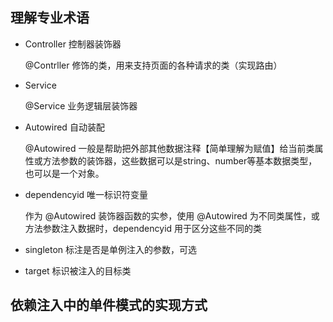 ## 理解专业术语

- Controller 控制器装饰器

  @Contrller 修饰的类，用来支持页面的各种请求的类（实现路由）

- Service 
  
  @Service 业务逻辑层装饰器

- Autowired 自动装配

  @Autowired 一般是帮助把外部其他数据注释【简单理解为赋值】给当前类属性或方法参数的装饰器，这些数据可以是string、number等基本数据类型，也可以是一个对象。

- dependencyid 唯一标识符变量
  
  作为 @Autowired 装饰器函数的实参，使用 @Autowired 为不同类属性，或方法参数注入数据时，dependencyid 用于区分这些不同的类

- singleton 标注是否是单例注入的参数，可选

- target 标识被注入的目标类


## 依赖注入中的单件模式的实现方式

